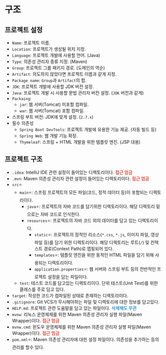 # 구조

## 프로젝트 설정

- `Name`: 프로젝트 이름.
- `Location`: 프로젝트가 생성될 위치 지정.
- `Language`: 프로젝트 개발에 사용할 언어. (Java)
- `Type`: 의존성 관리자 종류 지정. (Maven)
- `Group`: 프로젝트 그룹 패키지 경로. (도메인의 역순)
- `Artifact`: 의도하지 않았다면 프로젝트 이름과 같게 지정.
- `Package name`: `Group`과 `Artifact`의 합.
- `JDK`: 프로젝트 개발에 사용할 JDK 버전 설정.
- `Java`: 프로젝트 개발 시 사용할 문법 관리자 버전 설정. (`JDK` 버전과 같게)
- `Packaing`:
  - `jar`: 웹 서버(Tomcat) 미포함 컴파일.
  - `war`: 웹 서버(Tomcat) 포함 컴파일.
- 스프링 부트 버전: JDK에 맞게 설정. (`2.7.x`)
- 필수 의존성
  - `Spring Boot DevTools`: 프로젝트 개발에 유용한 기능 제공. (자동 빌드 등)
  - `Spring Web`: 웹 개발 기능 확장.
  - `Thymeleaf`: 스프링 + HTML 개발을 위한 템플릿 엔진. (JSP 대용)

## 프로젝트 구조

- `.idea`: IntelliJ IDE 관련 설정이 들어있는 디렉토리이다. <span style="color: #E74C3C; font-weight: bold;">접근 엄금</span>
- `.mvn`: Maven 의존성 관리자 관련 설정이 들어있는 디렉토리이다. <span style="color: #E74C3C; font-weight: bold;">접근 엄금</span>
- `src`⭐
  - `main`⭐: 스프링 프로젝트의 모든 파일(코드, 정적 데이터 등)이 포함되는 디렉토리이다.
    - `java`⭐: 프로젝트의 자바 코드를 담기위한 디렉토리이다. 해당 디렉토리 밑으로는 자바 코드로 인식한다.
    - `resources`⭐: 프로젝트의 자바 코드 외의 데이터를 담고 있는 디렉토리이다.
      - `static`⭐: 프로젝트의 정적인 리소스(`*.css`, `*.js`, 이미지 파일, 영상 파일 등)를 담기 위한 디렉토리이다. 해당 디렉토리는 루트(`/`) 및 컨텍스트 경로(Context Path)로 맵핑되어 있다.
      - `templates`⭐: 템플릿 엔진을 위한 동적인 HTML 파일을 담기 위해 사용되는 디렉토리이다.
      - `application.properties`⭐: 웹 서버와 스프링 부트 등의 전반적인 프로젝트 설정을 담는 파일이다.
  - `test`: 테스트 코드를 담고있는 디렉토리이다. 단위 테스트(Unit Test)를 위한 클래스를 주로 담고 있다.
- `target`: 작성한 코드가 컴파일된 상태로 존재하는 디렉토리이다.
- `.gitignore`: Git VCS가 무시해야하는 파일 및 디렉토리에 대한 정보를 담고있다.
- `HELP.md`: 프로젝트 관련 도움말을 담고 있는 파일이다. <span style="color: #3498DB; font-weight: bold;">삭제해도 무관</span>
- `mvnw`: 리눅스 운영체제를 위한 Maven 의존성 관리자 실행 파일(Maven Wrapper)이다. <span style="color: #E74C3C; font-weight: bold;">접근 엄금</span>
- `mvnw.cmd`: 윈도우 운영체제를 위한 Maven 의존성 관리자 실행 파일(Maven Wrapper)이다. <span style="color: #E74C3C; font-weight: bold;">접근 엄금</span>
- `pom.xml`⭐: Maven 의존성 관리자에 대한 설정 파일이다. 의존성을 추가하는 등의 관리를 할수 있다.